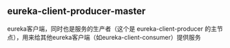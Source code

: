 ## eureka-client-producer-master
eureka客户端，同时也是服务的生产者（这个是 eureka-client-producer 的主节点），用来给其他eureka客户端（如eureka-client-consumer）提供服务
